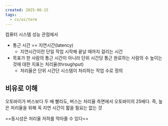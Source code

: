 ```yaml
---
created: 2025-06-15
tags:
  - cs/os/term
---
```

컴퓨터 시스템 성능 관점에서
- 통근 시간 == 지연시간(latency)
	- 지연시간이란 단일 작업 시작해 끝날 때까지 걸리는 시간
- 목표가 한 사람의 통근 시간이 아니라 단위 시간당 통근 완료하는 사람의 수 높이는 것에 대한 지표는 처리율(throughput)
	- 처리율은 단위 시간단 시스템이 처리하는 작업 수로 정의

## 비유로 이해
오토바이가 버스보다 두 배 빨라도, 버스는 처리율 측면에서 오토바이의 25배다. 즉, 높은 처리율을 위해 꼭 지연 시간이 짧을 필요는 없는 것

==동시성은 처리율 저하를 막아줄 수 있다==

